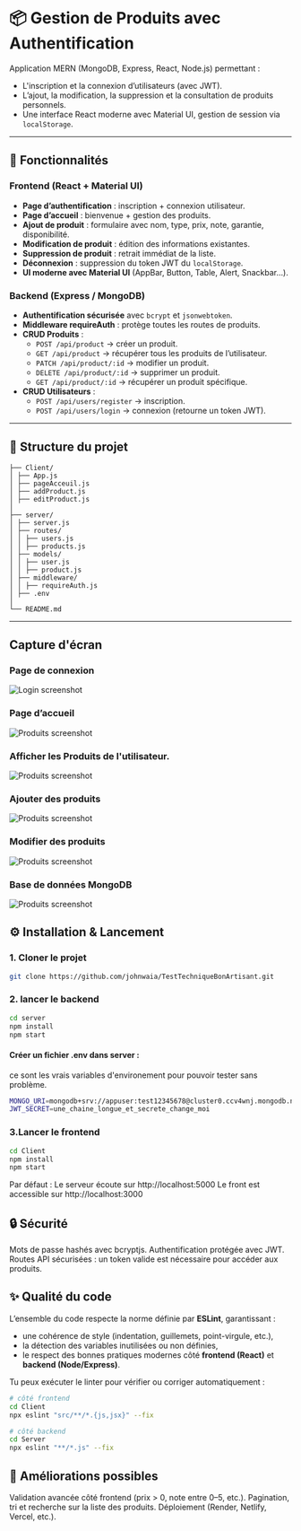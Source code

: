 # 📦 Gestion de Produits avec Authentification

Application MERN (MongoDB, Express, React, Node.js) permettant :
- L'inscription et la connexion d’utilisateurs (avec JWT).
- L’ajout, la modification, la suppression et la consultation de produits personnels.
- Une interface React moderne avec Material UI, gestion de session via `localStorage`.

---

## 🚀 Fonctionnalités

### Frontend (React + Material UI)
- **Page d’authentification** : inscription + connexion utilisateur.
- **Page d’accueil** : bienvenue + gestion des produits.
- **Ajout de produit** : formulaire avec nom, type, prix, note, garantie, disponibilité.
- **Modification de produit** : édition des informations existantes.
- **Suppression de produit** : retrait immédiat de la liste.
- **Déconnexion** : suppression du token JWT du `localStorage`.
- **UI moderne avec Material UI** (AppBar, Button, Table, Alert, Snackbar…).

### Backend (Express / MongoDB)
- **Authentification sécurisée** avec `bcrypt` et `jsonwebtoken`.
- **Middleware requireAuth** : protège toutes les routes de produits.
- **CRUD Produits** :
  - `POST /api/product` → créer un produit.
  - `GET /api/product` → récupérer tous les produits de l’utilisateur.
  - `PATCH /api/product/:id` → modifier un produit.
  - `DELETE /api/product/:id` → supprimer un produit.
  - `GET /api/product/:id` → récupérer un produit spécifique.
- **CRUD Utilisateurs** :
  - `POST /api/users/register` → inscription.
  - `POST /api/users/login` → connexion (retourne un token JWT).

---

## 📂 Structure du projet
```
├── Client/
│ ├── App.js
│ ├── pageAcceuil.js
│ ├── addProduct.js
│ ├── editProduct.js
│
├── server/
│ ├── server.js
│ ├── routes/
│ │ ├── users.js
│ │ ├── products.js
│ ├── models/
│ │ ├── user.js
│ │ ├── product.js
│ ├── middleware/
│ │ ├── requireAuth.js
│ ├── .env
│
└── README.md
```

---

## Capture d'écran

### Page de connexion

![Login screenshot](./docs/ecran_acceuil.png)

### Page d’accueil

![Produits screenshot](./docs/page_acceuil.png)

### Afficher les Produits de l'utilisateur.

![Produits screenshot](./docs/affichage_produits.png)

### Ajouter des produits

![Produits screenshot](./docs/ajouter_produit.png)

### Modifier des produits

![Produits screenshot](./docs/modifier_produit.png)

### Base de données MongoDB

![Produits screenshot](./docs/bdd_mongoDB.png)

## ⚙️ Installation & Lancement

### 1. Cloner le projet

```bash
git clone https://github.com/johnwaia/TestTechniqueBonArtisant.git
```

### 2. lancer le backend

```bash
cd server
npm install
npm start
```

#### Créer un fichier .env dans server :

ce sont les vrais variables d'environement pour pouvoir tester sans problème.
```bash
MONGO_URI=mongodb+srv://appuser:test12345678@cluster0.ccv4wnj.mongodb.net/?retryWrites=true&w=majority&appName=Cluster0
JWT_SECRET=une_chaine_longue_et_secrete_change_moi
```

### 3.Lancer le frontend

```bash
cd Client
npm install
npm start
```

Par défaut :
Le serveur écoute sur http://localhost:5000
Le front est accessible sur http://localhost:3000

## 🔒 Sécurité

Mots de passe hashés avec bcryptjs.
Authentification protégée avec JWT.
Routes API sécurisées : un token valide est nécessaire pour accéder aux produits.

## ✨ Qualité du code

L’ensemble du code respecte la norme définie par **ESLint**, garantissant :
- une cohérence de style (indentation, guillemets, point-virgule, etc.),
- la détection des variables inutilisées ou non définies,
- le respect des bonnes pratiques modernes côté **frontend (React)** et **backend (Node/Express)**.

Tu peux exécuter le linter pour vérifier ou corriger automatiquement :

```bash
# côté frontend
cd Client
npx eslint "src/**/*.{js,jsx}" --fix

# côté backend
cd Server
npx eslint "**/*.js" --fix
```

## 📌 Améliorations possibles

Validation avancée côté frontend (prix > 0, note entre 0–5, etc.).
Pagination, tri et recherche sur la liste des produits.
Déploiement (Render, Netlify, Vercel, etc.).
